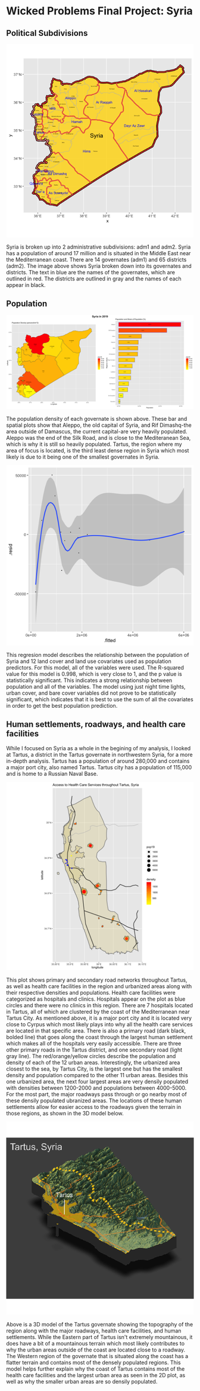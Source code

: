 # Wicked Problems Final Project: Syria

## Political  Subdivisions 

![](syria_politicalsubdivisions.png)

Syria is broken up into 2 administrative subdivisions: adm1 and adm2. Syria has a population of around 17 million and is situated in the Middle East near the Mediterranean coast. There are 14 governates (adm1) and 65 districts (adm2). The image above shows Syria broken down into its governates and districts. The text in blue are the names of the governates, which are outlined in red. The districts are outlined in gray and the names of each appear in black.

## Population

![](syria_project1_final.png)


The population density of each governate is shown above. These bar and spatial plots show that Aleppo, the old capital of Syria, and Rif Dimashq-the area outside of Damascus, the current capital-are very heavily populated. Aleppo was the end of the Silk Road, and is close to the Mediteranean Sea, which is why it is still so heavily populated. Tartus, the region where my area of focus is located, is the third least dense region in Syria which most likely is due to it being one of the smallest governates in Syria.

![](residual_allvariables.png)

This regresion model describes the relationship between the population of Syria and 12 land cover and land use covariates used as population predictors. For this model, all of the variables were used. The R-squared value for this  model is 0.998, which is very close to 1, and the p value is statistically significant. This indicates a strong relationship between population and all of the variables. The model using just night time lights, urban cover, and bare cover variables did not prove to be statistically significant, which indicates that it is best to use the sum of all the covariates in order to get the best population prediction.

## Human settlements, roadways, and health care facilities

While I focused on Syria as a whole in the begining of my analysis, I looked at Tartus, a district in the Tartus governate in northwestern Syria, for a more in-depth analysis. Tartus has a population of around 280,000 and contains a major port city, also named Tartus. Tartus city has a population of 115,000 and is home to a Russian Naval Base.

![](Tartus_hcf_and_roads.png)

This plot shows primary and secondary road networks throughout Tartus, as well as health care facilities in the region and  urbanized areas along with their respective densities and populations. Health care facilities were categorized as hospitals and clinics. Hospitals appear on the plot as blue circles and there were no clinics in this region. There are 7 hospitals located in Tartus, all of which are clustered by the coast of the Mediterranean near Tartus City. As mentioned above, it is a major port city and it is located very close to Cyrpus which most likely plays into why all the health care services are located in that specific area. There is also a primary road (dark black, bolded line) that goes along the coast through the largest human settlement which makes all of the hospitals very easily accessible. There are three other primary roads in the Tartus district, and one secondary road (light gray line). The red/orange/yellow circles describe the population and density of each of the 12 urban areas. Interestingly, the urbanized area closest to the sea, by Tartus City, is the largest one but has the smallest density and population compared to  the other 11 urban areas. Besides this one urbanized area, the next four largest areas are very densily populated with densities between 1200-2000 and populations between 4000-5000. For the most part, the major roadways pass through or go nearby most of these densily populated ubranized areas. The locations of these human settlements allow for easier access to the roadways given the terrain in those regions, as shown in the 3D model below.




![](tartus_topo_final_project.png)

Above is a 3D model of the Tartus governate showing the topography of the region along with the major roadways, health care facilities, and human settlements. While the Eastern part of Tartus isn't extremely mountainous, it does have a bit of a mountainous terrain which most likely contributes to why the urban areas outside of the coast are located close to a roadway. The Western region of the governate that is situated along the coast has a flatter terrain and contains most of the densely populated regions. This model helps further explain why the coast of Tartus contains most of the health care facilities and the largest urban area as seen in the 2D plot, as well as why the smaller urban areas are so densily populated.

